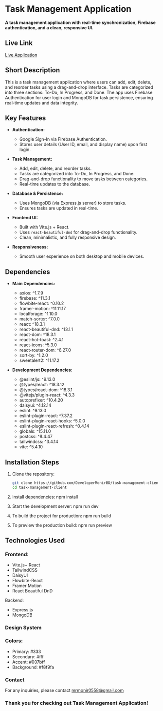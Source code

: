 # Task Management Application

**A task management application with real-time synchronization, Firebase authentication, and a clean, responsive UI.**

## Live Link

[Live Application](https://task-management-client-e78f5.web.app)

## Short Description

This is a task management application where users can add, edit, delete, and reorder tasks using a drag-and-drop interface. Tasks are categorized into three sections: To-Do, In Progress, and Done. The
app uses Firebase Authentication for user login and MongoDB for task persistence, ensuring real-time updates and data integrity.

## Key Features

-   **Authentication:**
    -   Google Sign-In via Firebase Authentication.
    -   Stores user details (User ID, email, and display name) upon first login.
-   **Task Management:**

    -   Add, edit, delete, and reorder tasks.
    -   Tasks are categorized into To-Do, In Progress, and Done.
    -   Drag-and-drop functionality to move tasks between categories.
    -   Real-time updates to the database.

-   **Database & Persistence:**

    -   Uses MongoDB (via Express.js server) to store tasks.
    -   Ensures tasks are updated in real-time.

-   **Frontend UI:**

    -   Built with Vite.js + React.
    -   Uses `react-beautiful-dnd` for drag-and-drop functionality.
    -   Clean, minimalistic, and fully responsive design.

-   **Responsiveness:**
    -   Smooth user experience on both desktop and mobile devices.

## Dependencies

-   **Main Dependencies:**

    -   axios: ^1.7.9
    -   firebase: ^11.3.1
    -   flowbite-react: ^0.10.2
    -   framer-motion: ^11.11.17
    -   localforage: ^1.10.0
    -   match-sorter: ^7.0.0
    -   react: ^18.3.1
    -   react-beautiful-dnd: ^13.1.1
    -   react-dom: ^18.3.1
    -   react-hot-toast: ^2.4.1
    -   react-icons: ^5.3.0
    -   react-router-dom: ^6.27.0
    -   sort-by: ^1.2.0
    -   sweetalert2: ^11.17.2

-   **Development Dependencies:**
    -   @eslint/js: ^9.13.0
    -   @types/react: ^18.3.12
    -   @types/react-dom: ^18.3.1
    -   @vitejs/plugin-react: ^4.3.3
    -   autoprefixer: ^10.4.20
    -   daisyui: ^4.12.14
    -   eslint: ^9.13.0
    -   eslint-plugin-react: ^7.37.2
    -   eslint-plugin-react-hooks: ^5.0.0
    -   eslint-plugin-react-refresh: ^0.4.14
    -   globals: ^15.11.0
    -   postcss: ^8.4.47
    -   tailwindcss: ^3.4.14
    -   vite: ^5.4.10

## Installation Steps

1. Clone the repository:

    ```bash
    git clone https://github.com/DeveloperMonirBD/task-management-client.git
    cd task-management-client

    ```

2. Install dependencies: npm install

3. Start the development server: npm run dev

4. To build the project for production: npm run build

5. To preview the production build: npm run preview

## Technologies Used

### Frontend:

-   Vite.js+ React
-   TailwindCSS
-   DaisyUI
-   Flowbite-React
-   Framer Motion
-   React Beautiful DnD

Backend:

-   Express.js
-   MongoDB

### Design System

### Colors:

-   Primary: #333
-   Secondary: #fff
-   Accent: #007bff
-   Background: #f8f9fa

### Contact

For any inquiries, please contact mrmonir0558@gmail.com

### Thank you for checking out Task Management Application!
